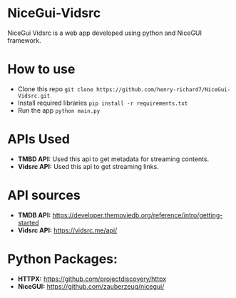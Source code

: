 # NiceGui-Vidsrc

NiceGui Vidsrc is a web app developed using python and NiceGUI framework.

# How to use

- Clone this repo `git clone https://github.com/henry-richard7/NiceGui-Vidsrc.git`
- Install required libraries `pip install -r requirements.txt`
- Run the app `python main.py`

# APIs Used

- **TMBD API:** Used this api to get metadata for streaming contents.
- **Vidsrc API:** Used this api to get streaming links.

# API sources

- **TMDB API:** https://developer.themoviedb.org/reference/intro/getting-started
- **Vidsrc API:** https://vidsrc.me/api/

# Python Packages:

- **HTTPX:** https://github.com/projectdiscovery/httpx
- **NiceGUI:** https://github.com/zauberzeug/nicegui/

